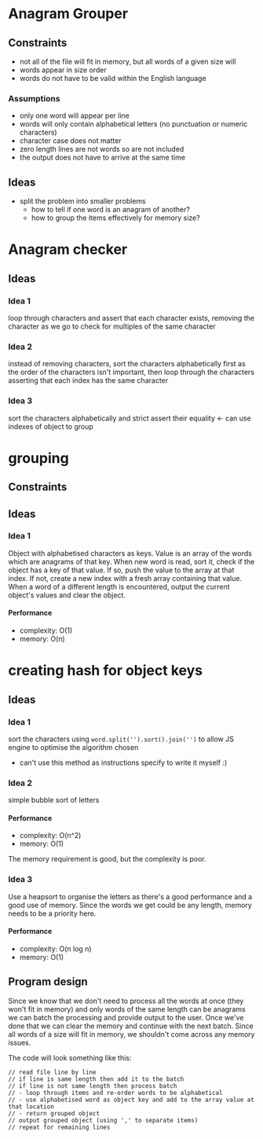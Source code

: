 # Anagram Grouper
## Constraints
- not all of the file will fit in memory, but all words of a given size will
- words appear in size order
- words do not have to be valid within the English language

### Assumptions
- only one word will appear per line
- words will only contain alphabetical letters (no punctuation or numeric characters)
- character case does not matter
- zero length lines are not words so are not included
- the output does not have to arrive at the same time
## Ideas
- split the problem into smaller problems
  - how to tell if one word is an anagram of another?
  - how to group the items effectively for memory size?

# Anagram checker
## Ideas
### Idea 1
loop through characters and assert that each character exists, removing the character as we go to check for multiples of the same character

### Idea 2
instead of removing characters, sort the characters alphabetically first as the order of the characters isn't important, then loop through the characters asserting that each index has the same character

### Idea 3
sort the characters alphabetically and strict assert their equality <- can use indexes of object to group

# grouping
## Constraints
## Ideas
### Idea 1
Object with alphabetised characters as keys. Value is an array of the words which are anagrams of that key. When new word is read, sort it, check if the object has a key of that value. If so, push the value to the array at that index. If not, create a new index with a fresh array containing that value.
When a word of a different length is encountered, output the current object's values and clear the object.

#### Performance
- complexity: O(1)
- memory: O(n)
# creating hash for object keys
## Ideas

### Idea 1
sort the characters using `word.split('').sort().join('')` to allow JS engine to optimise the algorithm chosen
- can't use this method as instructions specify to write it myself :)

### Idea 2
simple bubble sort of letters
#### Performance
- complexity: O(n^2)
- memory: O(1)

The memory requirement is good, but the complexity is poor.

### Idea 3
Use a heapsort to organise the letters as there's a good performance and a good use of memory.
Since the words we get could be any length, memory needs to be a priority here.

#### Performance
- complexity: O(n log n)
- memory: O(1)

## Program design
Since we know that we don't need to process all the words at once (they won't fit in memory) and only words of the same length can be anagrams
we can batch the processing and provide output to the user. Once we've done that we can clear the memory and continue with the next batch.
Since all words of a size will fit in memory, we shouldn't come across any memory issues.

The code will look something like this:
```
// read file line by line
// if line is same length then add it to the batch
// if line is not same length then process batch
// - loop through items and re-order words to be alphabetical
// - use alphabetised word as object key and add to the array value at that location
// - return grouped object
// output grouped object (using ',' to separate items)
// repeat for remaining lines
```